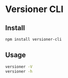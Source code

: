 # Versioner CLI

## Install

```bash
npm install versioner-cli
```

## Usage

```bash
versioner -V
versioner -h
```
